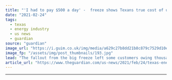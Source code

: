 ```yaml
---
title: "'I had to pay $500 a day' -  freeze shows Texans true cost of unregulated power"
date: "2021-02-24"
tags: 
  - texas
  - energy industry
  - us news
  - guardian
source: "guardian"
image_url: "https://i.guim.co.uk/img/media/a629c27b8dd21b8c879c7529d10ee5b2830fb5a0/0_161_5077_3046/master/5077.jpg?width=460&quality=85&auto=format&fit=max&s=9ddba5d1f82372b878b7cb6f245aa8ff"
image_fp: "/assets/img/post_thumbnails/193.jpg"
lead: "The fallout from the big freeze left some customers owing thousands but, experts say, one way or another consumers will pay the price for the state’s vulnerable energy infrastructureAmid a deadly storm, Nathan Polk-Borgerding was terrified that Gridd..."
article_url: "https://www.theguardian.com/us-news/2021/feb/24/texas-energy-bills-scandal-snow-storm"
---
```


---
